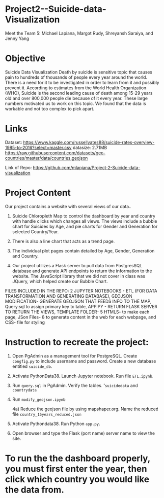 # Project2--Suicide-data-Visualization

Meet the Team 5: Michael Lapiana, Margot Rudy, Shreyansh Saraiya, and Jenny Yang

# Objective

Suicide Data Visualization Death by suicide is sensitive topic that causes pain to hundreds of thousands of people every year around the world. There is a need for it to be investigated in order to learn from it and possibly prevent it. According to estimates from the World Health Organization (WHO), Suicide is the second leading cause of death among 15-29 years old and over 800,000 people die because of it every year. These large numbers motivated us to work on this topic. We found that the data is workable and not too complex to pick apart.

# Links

Dataset: https://www.kaggle.com/russellyates88/suicide-rates-overview-1985-to-2016?select=master.csv datasize: 2.71MB https://raw.githubusercontent.com/datasets/geo-countries/master/data/countries.geojson

Link of Repo: https://github.com/mlapiana/Project-2-Suicide-data-visualization

# Project Content
Our project contains a website with several views of our data.. 
1.  Suicide Chloropleth Map to control the dashboard by year and country with handle clicks which changes all views. The views include a bubble chart for Suicides by Age, and pie charts for Gender and Generation for selected Country/Year. 

2. There is also a line chart that acts as a trend page. 

3. The individual plot pages contain detailed by Age, Gender, Generation and Country. 

4. Our project utilizes a Flask server to pull data from  PostgresSQL database and generate API endpoints to return the information to the website. The JavaScript library that we did not cover in class was JQuery, which helped create our Bubble Chart.

FILES INCLUDED IN THE REPO: 2 JUPYTER NOTEBOOKS - ETL (FOR DATA TRANSFORMATION AND GENERATING DATABASE), GEOJSON MODIFICATION- GENERATE GEOJSON THAT FEEDS INFO TO THE MAP, Query.sql to assign primary key to table, APP.PY - RETURN FLASK SERVER TO RETURN THE VIEWS, TEMPLATE FOLDER- 5 HTMLS- to make each page, JSon Files- 8 to generate content in the web for each webpage, and CSS- file for styling

# Instruction to recreate the project:

1. Open PgAdmin as a management tool for PostgreSQL. Create `congfig.py` to include username and password. Create a new database entitled `suicide_db`.

2. Activate PythonData38. Launch Jupyter notebook. Run file `ETL.ipynb`.

3. Run `query.sql` in PgAdmin. Verify the tables. '`suicidedata` and `countrydata`

4. Run `modify_geojson.ipynb` 

    4a) Reduce the geojson file by using mapshaper.org. Name the reduced file `country_15years_reduced.json` 

5. Activate Pythondata38. Run Python `app.py`. 

6. Open browser and type the Flask (port name) server name to view the site.

# To run the the dashboard properly, you must first enter the year, then click which country you would like the data from.



